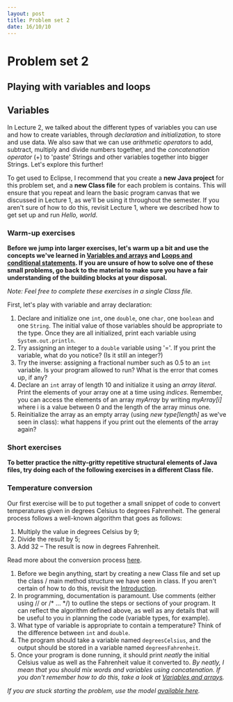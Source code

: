 ```yaml
---
layout: post
title: Problem set 2
date: 16/10/10
---
```


# Problem set 2
## Playing with variables and loops

## Variables

In Lecture 2, we talked about the different types of variables you can use and how to create variables, through _declaration_ and _initialization_, to store and use data. We also saw that we can use _arithmetic operators_ to add, subtract, multiply and divide numbers together, and the _concatenation operator_ (+) to 'paste' Strings and other variables together into bigger Strings. Let's explore this further!

To get used to Eclipse, I recommend that you create a __new Java project__ for this problem set, and a __new Class file__ for each problem is contains. This will ensure that you repeat and learn the basic program canvas that we discussed in Lecture 1, as we'll be using it throughout the semester. If you aren't sure of how to do this, revisit Lecture 1, where we described how to get set up and run _Hello, world_.

### Warm-up exercises

__Before we jump into larger exercises, let's warm up a bit and use the concepts we've learned in [Variables and arrays](http://www.marccataford.xyz/IntroToProgramming-Fall2016/Lecture-2/) and [Loops and conditional statements](http://www.marccataford.xyz/IntroToProgramming-Fall2016/Lecture-3/). If you are unsure of how to solve one of these small problems, go back to the material to make sure you have a fair understanding of the building blocks at your disposal.__

_Note: Feel free to complete these exercises in a single Class file._

First, let's play with variable and array declaration:

1. Declare and initialize one `int`, one `double`, one `char`, one `boolean` and one `String`. The initial value of those variables should be appropriate to the type. Once they are all initialized, print each variable using `System.out.println`.
2. Try assigning an integer to a `double` variable using '='. If you print the variable, what do you notice? (Is it still an integer?)
3. Try the inverse: assigning a fractional number such as 0.5 to an `int` variable. Is your program allowed to run? What is the error that comes up, if any?
4. Declare an `int` array of length 10 and initialize it using an _array literal_. Print the elements of your array one at a time using _indices_. Remember, you can access the elements of an array _myArray_ by writing _myArray[i]_ where i is a value between 0 and the length of the array minus one.
5. Reinitialize the array as an empty array (using _new type[length]_ as we've seen in class): what happens if you print out the elements of the array again?

### Short exercises

__To better practice the nitty-gritty repetitive structural elements of Java files, try doing each of the following exercises in a different Class file.__

### Temperature conversion

Our first exercise will be to put together a small snippet of code to convert temperatures given in degrees Celsius to degrees Fahrenheit. The general process follows a well-known algorithm that goes as follows:

1. Multiply the value in degrees Celsius by 9;
2. Divide the result by 5;
3. Add 32 – The result is now in degrees Fahrenheit.

Read more about the conversion process [here](https://www.mathsisfun.com/temperature-conversion.html).

1. Before we begin anything, start by creating a new Class file and set up the class / main method structure we have seen in class. If you aren't certain of how to do this, revisit the [Introduction](http://www.marccataford.xyz/IntroToProgramming-Fall2016/Lecture-1/).
2. In programming, documentation is paramount. Use comments (either using // or /* ... */) to outline the steps or sections of your program. It can reflect the algorithm defined above, as well as any details that will be useful to you in planning the code (variable types, for example).
3. What type of variable is appropriate to contain a temperature? Think of the difference between `int` and `double`.
4. The program should take a variable named `degreesCelsius`, and the output should be stored in a variable named `degreesFahrenheit`.
5. Once your program is done running, it should print _neatly_ the initial Celsius value as well as the Fahrenheit value it converted to. _By neatly, I mean that you should mix words and variables using concatenation. If you don't remember how to do this, take a look at [Variables and arrays](http://www.marccataford.xyz/IntroToProgramming-Fall2016/Lecture-2/)._

_If you are stuck starting the problem, use the model [available here]()._



